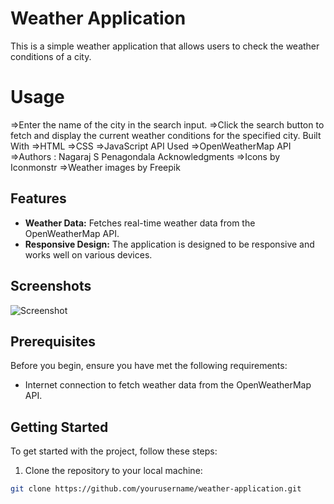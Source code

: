 # Weather Application

This is a simple weather application that allows users to check the weather conditions of a city.
 # Usage
=>Enter the name of the city in the search input.
=>Click the search button to fetch and display the current weather conditions for the specified city.
Built With
=>HTML
=>CSS
=>JavaScript
  API Used
=>OpenWeatherMap API
=>Authors : Nagaraj S Penagondala
  Acknowledgments
=>Icons by Iconmonstr
=>Weather images by Freepik

## Features

- **Weather Data:** Fetches real-time weather data from the OpenWeatherMap API.
- **Responsive Design:** The application is designed to be responsive and works well on various devices.

## Screenshots

![Screenshot](screenshot.png)

## Prerequisites

Before you begin, ensure you have met the following requirements:

- Internet connection to fetch weather data from the OpenWeatherMap API.

## Getting Started

To get started with the project, follow these steps:

1. Clone the repository to your local machine:

```bash
git clone https://github.com/yourusername/weather-application.git


